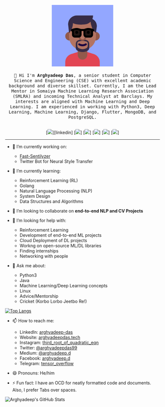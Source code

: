 <p align="center">
  <img src="https://github.com/arghyadeep99/arghyadeep99/blob/master/avatar.png" width="200px">
  <br>
  <samp>
    <br>
    👋 Hi I'm <strong>Arghyadeep Das</strong>, a senior student in Computer Science and Engineering (CSE) with excellent academic background and diverse skillset. Currently, I am the Lead Mentor in Somaiya Machine Learning Research Association (SMLRA) and incoming Technical Analyst at Barclays. My interests are aligned with Machine Learning and Deep Learning. I am experienced in working with Python3, Deep Learning, Machine Learning, Django, Flutter, MongoDB, and PostgreSQL.
    <br><br>
  </samp>
</p>
<p align="center">
  [<img height="30" src="https://img.shields.io/badge/linkedin-blue.svg?&style=for-the-badge&logo=linkedin&logoColor=white" />][linkedin]
  [<img height="30" src="https://img.shields.io/badge/twitter-%231DA1F2.svg?&style=for-the-badge&logo=twitter&logoColor=white" />]
  [<img height="30" src = "https://img.shields.io/badge/gmail-c14438?&style=for-the-badge&logo=gmail&logoColor=white">]
  [<img height="30" src="https://img.shields.io/badge/-Medium-000000.svg?&style=for-the-badge&logo=Medium&logoColor=white" />]
  [<img height="30" src="https://img.shields.io/badge/telegram-blue.svg?&style=for-the-badge&logo=telegram&logoColor=white" />]
  [<img height="30" src="https://img.shields.io/badge/instagram-C13584.svg?&style=for-the-badge&logo=instagram&logoColor=white" />]
  <br />
  <hr />
</p>

* 🔭 I’m currently working on:
  - [Fast-Sentilyzer](https://github.com/arghyadeep99/Fast-Sentilyzer)
  - Twitter Bot for Neural Style Transfer
  
* 🌱 I’m currently learning:
  - Reinforcement Learning (RL)
  - Golang
  - Natural Language Processing (NLP)
  - System Design
  - Data Structures and Algorithms
  
* 👯 I’m looking to collaborate on <b> end-to-end NLP and CV Projects </b>

* 🤔 I’m looking for help with:
  - Reinforcement Learning
  - Development of end-to-end ML projects
  - Cloud Deployment of DL projects
  - Workng on open-source ML/DL libraries
  - Finding internships
  - Networking with people
 
* 💬 Ask me about:
  - Python3
  - Java
  - Machine Learning/Deep Learning concepts
  - Linux
  - Advice/Mentorship
  - Cricket (Korbo Lorbo Jeetbo Re!)
  
[![Top Langs](https://github-readme-stats.vercel.app/api/top-langs/?username=arghyadeep99&layout=compact)](https://github.com/anuraghazra/github-readme-stats)

  
* 📫 How to reach me:
  - LinkedIn: [arghyadeep-das](https://linkedin.com/in/arghyadeep-das/)
  - Website: [arghyadeepdas.tech](https://arghyadeepdas.tech)
  - Instagram: [third_root_of_quadratic_eqn](https://instagram.com/third_root_of_quadratic_eqn/)
  - Twitter: [@arghyadeepdas99](https://twitter.com/arghyadeepdas99)
  - Medium: [@arghyadeep.d](https://medium.com/@arghyadeep.d)
  - Facebook: [arghyadeep.d](https://facebook.com/arghyadeep.d)
  - Telegram: [tensor_overflow](https://t.me/tensor_overflow)

* 😄 Pronouns: He/him
* ⚡ Fun fact: I have an OCD for neatly formatted code and documents. Also, I prefer Tabs over spaces. 

![Arghyadeep's GitHub Stats](https://github-readme-stats.vercel.app/api?username=arghyadeep99&show_icons=True&title_color=ffffff&icon_color=bb2acf&text_color=daf7dc&bg_color=151515)


[linkedin]: https://linkedin.com/in/arghyadeep-das/

